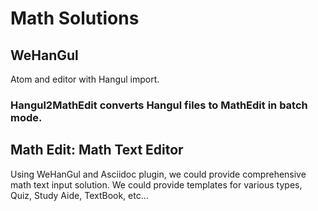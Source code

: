 # Math Solutions

## WeHanGul
Atom and editor with Hangul import.

### Hangul2MathEdit converts Hangul files to MathEdit in batch mode.

## Math Edit: Math Text Editor
Using WeHanGul and Asciidoc plugin, we could provide comprehensive math text input solution.
We could provide templates for various types, Quiz, Study Aide, TextBook, etc... 






